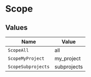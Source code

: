# Scope


## Values

| Name               | Value              |
| ------------------ | ------------------ |
| `ScopeAll`         | all                |
| `ScopeMyProject`   | my_project         |
| `ScopeSubprojects` | subprojects        |